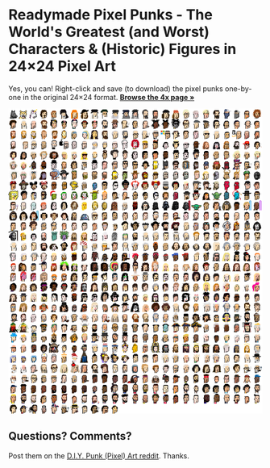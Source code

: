 # Readymade Pixel Punks  - The World's Greatest (and Worst) Characters & (Historic) Figures in 24×24 Pixel Art




Yes, you can!  Right-click and save (to download) the pixel punks
one-by-one in the original 24×24 format. [**Browse the 4x page »**](https://cryptopunksnotdead.github.io/punks.readymade/)




<a href='https://cryptopunksnotdead.github.io/punks.readymade/'><img src='readymades.png'></a>





## Questions? Comments?

Post them on the [D.I.Y. Punk (Pixel) Art reddit](https://old.reddit.com/r/DIYPunkArt). Thanks.

